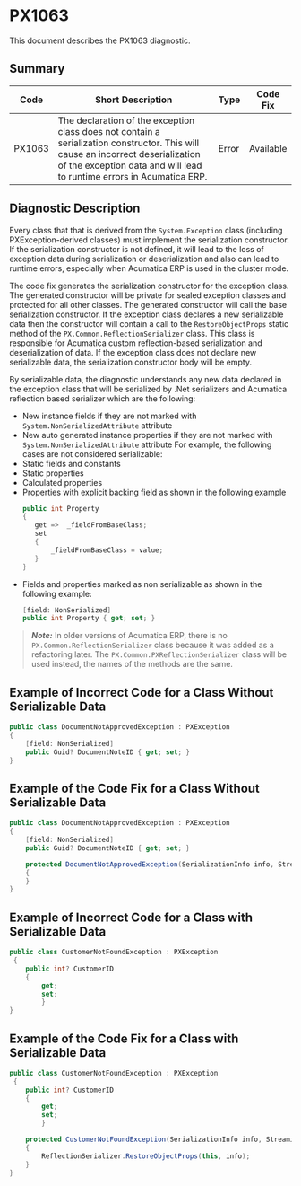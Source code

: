# PX1063
This document describes the PX1063 diagnostic.

## Summary

| Code   | Short Description                                                                         | Type                           | Code Fix    | 
| ------ | ----------------------------------------------------------------------------------------- | ------------------------------ | ----------- | 
| PX1063 | The declaration of the exception class does not contain a serialization constructor. This will cause an incorrect deserialization of the exception data and will lead to runtime errors in Acumatica ERP. | Error | Available | 

## Diagnostic Description

Every class that that is derived from the `System.Exception` class (including PXException-derived classes) must implement the serialization constructor.
If the serialization constructor is not defined, it will lead to the loss of exception data during serialization or deserialization and also can lead to runtime errors, especially when Acumatica ERP is used in the cluster mode.

The code fix generates the serialization constructor for the exception class. The generated constructor will be private for sealed exception classes and protected for all other classes.  The generated constructor will call the base serialization constructor. 
If the exception class declares a new serializable data then the constructor will contain a call to the `RestoreObjectProps` static method of the `PX.Common.ReflectionSerializer` class. This class is responsible for Acumatica custom reflection-based serialization and deserialization of data. If the exception class does not declare new serializable data, the serialization constructor body will be empty.

By serializable data, the diagnostic understands any new data declared in the exception class that will be serialized by .Net serializers and Acumatica reflection based serializer which are the following:
 - New instance fields if they are not marked with `System.NonSerializedAttribute` attribute
 - New auto generated instance properties if they are not marked with `System.NonSerializedAttribute` attribute
For example, the following cases are not considered serializable:
 - Static fields and constants
 - Static properties
 - Calculated properties
 - Properties with explicit backing field as shown in the following example
	```C#
	public int Property 
	{
	   get =>  _fieldFromBaseClass;
	   set 
	   {
		   _fieldFromBaseClass = value;
	   }
	}
	```
 - Fields and properties marked as non serializable as shown in the following example:
	```C#
	[field: NonSerialized]
	public int Property { get; set; } 
	```
	
> **_Note:_** In older versions of Acumatica ERP, there is no `PX.Common.ReflectionSerializer` class because it was added as a refactoring later. The `PX.Common.PXReflectionSerializer` class will be used instead, the names of the methods are the same.

## Example of Incorrect Code for a Class Without Serializable Data

```C#
public class DocumentNotApprovedException : PXException
{	
	[field: NonSerialized]
	public Guid? DocumentNoteID { get; set; } 
}
```

## Example of the Code Fix for a Class Without Serializable Data

```C#
public class DocumentNotApprovedException : PXException
{
	[field: NonSerialized]
	public Guid? DocumentNoteID { get; set; } 

	protected DocumentNotApprovedException(SerializationInfo info, StreamingContext context) : base(info, context)
	{
	}
}
```

## Example of Incorrect Code for a Class with Serializable Data

```C#
public class CustomerNotFoundException : PXException
 {
	public int? CustomerID
	{
		get;
		set;
        }
}
```

## Example of the Code Fix for a Class with Serializable Data

```C#
public class CustomerNotFoundException : PXException
 {
	public int? CustomerID
	{
		get;
		set;
        }

 	protected CustomerNotFoundException(SerializationInfo info, StreamingContext context) : base(info, context)
	{
		ReflectionSerializer.RestoreObjectProps(this, info);
	}
}
```